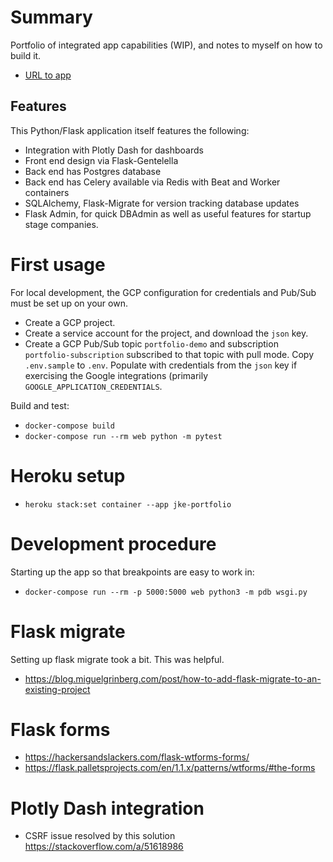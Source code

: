# Summary
Portfolio of integrated app capabilities (WIP), and notes to myself on how to build it. 
* [URL to app](https://jke-portfolio.herokuapp.com)

## Features
This Python/Flask application itself features the following:
- Integration with Plotly Dash for dashboards
- Front end design via Flask-Gentelella
- Back end has Postgres database
- Back end has Celery available via Redis with Beat and Worker containers
- SQLAlchemy, Flask-Migrate for version tracking database updates
- Flask Admin, for quick DBAdmin as well as useful features for startup stage companies. 

# First usage
For local development, the GCP configuration for credentials and Pub/Sub must be set up on your own. 
* Create a GCP project.
* Create a service account for the project, and download the `json` key. 
* Create a GCP Pub/Sub topic `portfolio-demo` and subscription `portfolio-subscription` subscribed to that topic with pull mode. 
Copy `.env.sample` to `.env`. Populate with credentials from the `json` key if exercising the Google integrations (primarily `GOOGLE_APPLICATION_CREDENTIALS`. 

Build and test: 
* `docker-compose build`
* `docker-compose run --rm web python -m pytest`

# Heroku setup
* `heroku stack:set container --app jke-portfolio`

# Development procedure
Starting up the app so that breakpoints are easy to work in: 
* `docker-compose run --rm -p 5000:5000 web python3 -m pdb wsgi.py`

# Flask migrate
Setting up flask migrate took a bit. This was helpful. 
* https://blog.miguelgrinberg.com/post/how-to-add-flask-migrate-to-an-existing-project

# Flask forms
- https://hackersandslackers.com/flask-wtforms-forms/
- https://flask.palletsprojects.com/en/1.1.x/patterns/wtforms/#the-forms

# Plotly Dash integration
* CSRF issue resolved by this solution https://stackoverflow.com/a/51618986

